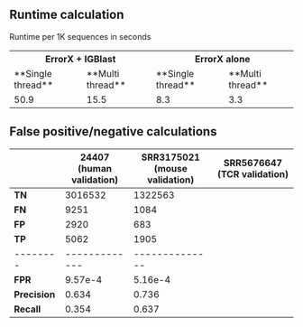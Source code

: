 ## Runtime calculation

Runtime per 1K sequences in seconds
<table>
	<tr>
    	<th colspan=2>ErrorX + IGBlast</th>
    	<th colspan=2>ErrorX alone</th> 
	</tr>
	<tr>
    	<td>**Single thread**</td>
    	<td>**Multi thread**</td> 
    	<td>**Single thread**</td>
    	<td>**Multi thread**</td> 
	</tr>
	<tr>
		<td>50.9</td>
		<td>15.5</td>
		<td>8.3</td>
		<td>3.3</td>
	</tr>
</table>
	
## False positive/negative calculations
|        | 24407 (human validation) | SRR3175021 (mouse validation) | SRR5676647 (TCR validation) |
|---------------|-------------|--------------|---|
| **TN**        | 3016532     | 1322563      |   |
| **FN**        | 9251        | 1084         |   |
| **FP**        | 2920        | 683          |   |
| **TP**        | 5062        | 1905         |   |
|--------       |-------------|--------------|   |
| **FPR**       | 9.57e-4     | 5.16e-4      |   |
| **Precision** | 0.634       | 0.736        |   |
| **Recall**    | 0.354       | 0.637        |   |

